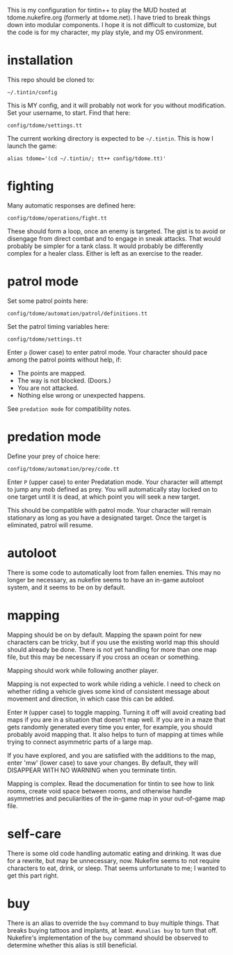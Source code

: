 This is my configuration for tintin++ to play the MUD hosted at tdome.nukefire.org (formerly at tdome.net).  I have tried to break things down into modular components.  I hope it is not difficult to customize, but the code is for my character, my play style, and my OS environment.

# installation

This repo should be cloned to:

    ~/.tintin/config

This is MY config, and it will probably not work for you without modification.  Set your username, to start.  Find that here:

    config/tdome/settings.tt

The current working directory is expected to be `~/.tintin`.  This is how I launch the game:

    alias tdome='(cd ~/.tintin/; tt++ config/tdome.tt)'

# fighting

Many automatic responses are defined here:

    config/tdome/operations/fight.tt

These should form a loop, once an enemy is targeted.  The gist is to avoid or disengage from direct combat and to engage in sneak attacks.  That would probably be simpler for a tank class.  It would probably be differently complex for a healer class.  Either is left as an exercise to the reader.

# patrol mode

Set some patrol points here:

    config/tdome/automation/patrol/definitions.tt

Set the patrol timing variables here:

    config/tdome/settings.tt

Enter `p` (lower case) to enter patrol mode.  Your character should pace among the patrol points without help, if:

  * The points are mapped.
  * The way is not blocked.  (Doors.)
  * You are not attacked.
  * Nothing else wrong or unexpected happens.

See `predation mode` for compatibility notes.

# predation mode

Define your prey of choice here:

    config/tdome/automation/prey/code.tt

Enter `P` (upper case) to enter Predatation mode.  Your character will attempt to jump any mob defined as prey.  You will automatically stay locked on to one target until it is dead, at which point you will seek a new target.

This should be compatible with patrol mode.  Your character will remain stationary as long as you have a designated target.  Once the target is eliminated, patrol will resume.

# autoloot

There is some code to automatically loot from fallen enemies.  This may no longer be necessary, as nukefire seems to have an in-game autoloot system, and it seems to be on by default.

# mapping

Mapping should be on by default.  Mapping the spawn point for new characters can be tricky, but if you use the existing world map this should should already be done.  There is not yet handling for more than one map file, but this may be necessary if you cross an ocean or something.

Mapping should work while following another player.

Mapping is not expected to work while riding a vehicle.  I need to check on whether riding a vehicle gives some kind of consistent message about movement and direction, in which case this can be added.

Enter `M` (upper case) to toggle mapping.  Turning it off will avoid creating bad maps if you are in a situation that doesn't map well.  If you are in a maze that gets randomly generated every time you enter, for example, you should probably avoid mapping that.  It also helps to turn of mapping at times while trying to connect asymmetric parts of a large map.

If you have explored, and you are satisfied with the additions to the map, enter 'mw' (lower case) to save your changes.  By default, they will DISAPPEAR WITH NO WARNING when you terminate tintin.

Mapping is complex.  Read the documenation for tintin to see how to link rooms, create void space between rooms, and otherwise handle asymmetries and peculiarities of the in-game map in your out-of-game map file.

# self-care

There is some old code handling automatic eating and drinking.  It was due for a rewrite, but may be unnecessary, now.  Nukefire seems to not require characters to eat, drink, or sleep.  That seems unfortunate to me; I wanted to get this part right.

# buy

There is an alias to override the `buy` command to buy multiple things.  That breaks buying tattoos and implants, at least.  `#unalias buy` to turn that off.  Nukefire's implementation of the `buy` command should be observed to determine whether this alias is still beneficial.
